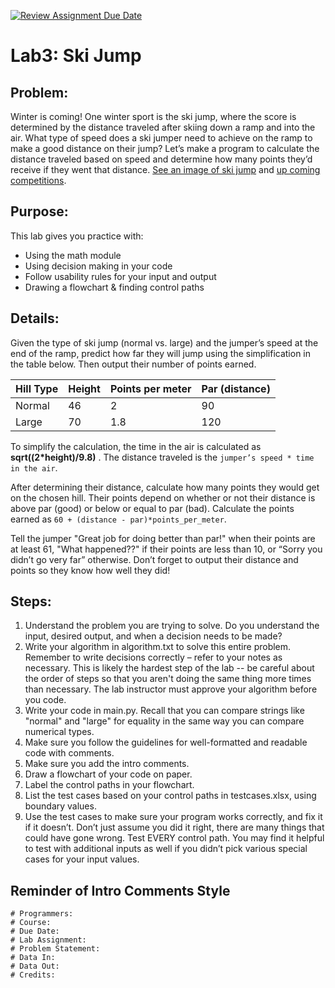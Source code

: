[![Review Assignment Due Date](https://classroom.github.com/assets/deadline-readme-button-24ddc0f5d75046c5622901739e7c5dd533143b0c8e959d652212380cedb1ea36.svg)](https://classroom.github.com/a/KePL3RLF)
# Lab3: Ski Jump

	
## Problem: 
Winter is coming! One winter sport is the ski jump, where the score is determined by the distance traveled after skiing down a ramp and into the air. What type of speed does a ski jumper need to achieve on the ramp to make a good distance on their jump?  Let’s make a program to calculate the distance traveled based on speed and determine how many points they’d receive if they went that distance.
[See an image of ski jump](https://i0.wp.com/i.ytimg.com/vi/nIH01DgMOnI/maxresdefault.jpg) and [up coming competitions](https://www.fis-ski.com/DB/alpine-skiing/calendar-results.html?categorycode=WC&disciplinecode=&eventselection=&gendercode=&nationcode=&place=&racecodex=&racedate=&saveselection=-1&seasoncode=2022&seasonmonth=X-2022&seasonselection=&sectorcode=AL).

## Purpose: 
This lab gives you practice with:
* Using the math module  
* Using decision making in your code  
* Follow usability rules for your input and output  
* Drawing a flowchart & finding control paths  

## Details:
Given the type of ski jump (normal vs. large) and the jumper’s speed at the end of the ramp, predict how far they will jump using the simplification in the table below. Then output their number of points earned.

|Hill Type	| Height	| Points per meter	| Par (distance)|
|-----------|-----------|-------------------|---------------|
| Normal	| 46	    | 2	                | 90            |
| Large	    | 70	    | 1.8	            | 120           |

To simplify the calculation, the time in the air is calculated as **sqrt((2*height)/9.8)** . The distance traveled is the `jumper’s speed * time in the air`.

After determining their distance, calculate how many points they would get on the chosen hill. Their points depend on whether or not their distance is above par (good) or below or equal to par (bad). Calculate the points earned as `60 + (distance - par)*points_per_meter`.

Tell the jumper "Great job for doing better than par!" when their points are at least 61, "What happened??" if their points are less than 10, or “Sorry you didn’t go very far” otherwise. Don’t forget to output their distance and points so they know how well they did! 

## Steps:
1. Understand the problem you are trying to solve. Do you understand the input, desired output, and when a decision needs to be made?
2. Write your algorithm in algorithm.txt to solve this entire problem. Remember to write decisions correctly – refer to your notes as necessary. This is likely the hardest step of the lab -- be careful about the order of steps so that you aren't doing the same thing more times than necessary. The lab instructor must approve your algorithm before you code. 
3. Write your code in main.py. Recall that you can compare strings like "normal" and "large" for equality in the same way you can compare numerical types.
4. Make sure you follow the guidelines for well-formatted and readable code with comments.
5. Make sure you add the intro comments.
6. Draw a flowchart of your code on paper.
7. Label the control paths in your flowchart.
8. List the test cases based on your control paths in testcases.xlsx, using boundary values.
9. Use the test cases to make sure your program works correctly, and fix it if it doesn’t. Don’t just assume you did it right, there are many things that could have gone wrong. Test EVERY control path. You may find it helpful to test with additional inputs as well if you didn’t pick various special cases for your input values.

## Reminder of Intro Comments Style

  ```
  # Programmers:  
  # Course:  
  # Due Date: 
  # Lab Assignment: 
  # Problem Statement:  
  # Data In:
  # Data Out:  
  # Credits: 
  ```


